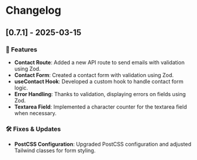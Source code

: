 # Changelog  

## [0.7.1] - 2025-03-15  

### 🚀 Features  

- **Contact Route**: Added a new API route to send emails with validation using Zod.  
- **Contact Form**: Created a contact form with validation using Zod.  
- **useContact Hook**: Developed a custom hook to handle contact form logic.  
- **Error Handling**: Thanks to validation, displaying errors on fields using Zod.  
- **Textarea Field**: Implemented a character counter for the textarea field when necessary.  

### 🛠️ Fixes & Updates  

- **PostCSS Configuration**: Upgraded PostCSS configuration and adjusted Tailwind classes for form styling.  


